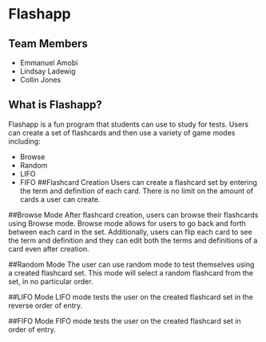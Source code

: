 # Flashapp
## Team Members 
* Emmanuel Amobi
* Lindsay Ladewig
* Collin Jones

## What is Flashapp?
Flashapp is a fun program that students can use to study for tests. Users can
create a set of flashcards and then use a variety of game modes including:
* Browse 
* Random
* LIFO
* FIFO
##Flashcard Creation
Users can create a flashcard set by entering the term and definition of each card. There
is no limit on the amount of cards a user can create.

##Browse Mode
After flashcard creation, users can browse their flashcards using Browse mode. Browse mode
allows for users to go back and forth between each card in the set. Additionally, users
can flip each card to see the term and definition and they can edit both the terms and 
definitions of a card even after creation. 

##Random Mode
The user can use random mode to test themselves using a created flashcard set. This mode will select
a random flashcard from the set, in no particular order.

##LIFO Mode
LIFO mode tests the user on the created flashcard set in the reverse order of entry.

##FIFO Mode
FIFO mode tests the user on the created flashcard set in order of entry.
